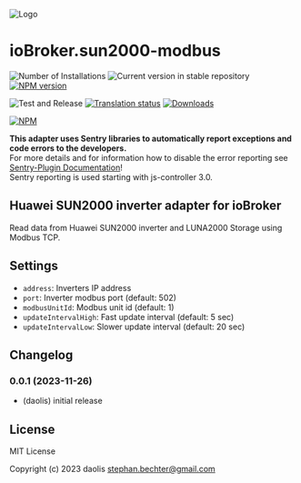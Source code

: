 ![Logo](admin/sun2000-modbus.png)
# ioBroker.sun2000-modbus

![Number of Installations](https://iobroker.live/badges/sun2000-modbus-installed.svg)
![Current version in stable repository](https://iobroker.live/badges/sun2000-modbus-stable.svg)
[![NPM version](https://img.shields.io/npm/v/iobroker.sun2000-modbus.svg)](https://www.npmjs.com/package/iobroker.sun2000-modbus)

![Test and Release](https://github.com/daolis/ioBroker.sun2000-modbus/workflows/Test%20and%20Release/badge.svg)
[![Translation status](https://weblate.iobroker.net/widgets/adapters/-/sun2000-modbus/svg-badge.svg)](https://weblate.iobroker.net/engage/adapters/?utm_source=widget)
[![Downloads](https://img.shields.io/npm/dm/iobroker.sun2000-modbus.svg)](https://www.npmjs.com/package/iobroker.sun2000-modbus)

[![NPM](https://nodei.co/npm/iobroker.sun2000-modbus.png?downloads=true)](https://nodei.co/npm/iobroker.sun2000-modbus/)

**This adapter uses Sentry libraries to automatically report exceptions and code errors to the developers.**\
For more details and for information how to disable the error reporting see [Sentry-Plugin Documentation](https://github.com/ioBroker/plugin-sentry#plugin-sentry)!\
Sentry reporting is used starting with js-controller 3.0.

## Huawei SUN2000 inverter adapter for ioBroker

Read data from Huawei SUN2000 inverter and LUNA2000 Storage using Modbus TCP.

## Settings

* `address`: Inverters IP address
* `port`: Inverter modbus port (default: 502)
* `modbusUnitId`: Modbus unit id (default: 1)
* `updateIntervalHigh`: Fast update interval (default: 5 sec)
* `updateIntervalLow`: Slower update interval (default: 20 sec)

## Changelog
### 0.0.1 (2023-11-26)

* (daolis) initial release

## License
MIT License

Copyright (c) 2023 daolis <stephan.bechter@gmail.com>
